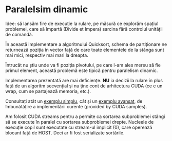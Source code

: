 # Paralelsim dinamic

Idee: să lansăm fire de execuție la rulare, pe măsură ce explorăm spațiul
problemei, care să împartă (Divide et Impera) sarcina fără controlul unității
de comandă.

În această implementare a algoritmului Quicksort, schema de partiționare ne
returnează poziția în vector față de care toate elementele de la stânga sunt
mai mici, respectiv mai mari la dreapta.

Întrucât nu știu unde va fi poziția pivotului, pe care l-am ales mereu să fie
primul element, această problemă este tipică pentru paralelism dinamic.

Implementarea prezentată are mai deficiențe. **NU** ia decizii la rulare în
plus față de un algoritm secvențial și nu ține cont de arhitectura CUDA (ce e
un wrap, cum se partajează memoria, etc.).

Consultați atât un [exemplu simplu], cât și un [exemplu avansat], de
îmbunătățire a implementării curente (provided by CUDA samples).

Am folosit CUDA streams pentru a permite ca sortarea subproblemei stângi să se
execute în paralel cu sortarea subproblemei drepte. Nucleele de execuție copil
sunt executate cu stream-ul implicit (0), care operează blocant față de HOST.
Deci ar fi fost serializate sortările.

[exemplu simplu]: https://github.com/NVIDIA/cuda-samples/blob/master/Samples/3_CUDA_Features/cdpSimpleQuicksort/cdpSimpleQuicksort.cu
[exemplu avansat]: https://github.com/NVIDIA/cuda-samples/blob/master/Samples/3_CUDA_Features/cdpAdvancedQuicksort/cdpAdvancedQuicksort.cu
